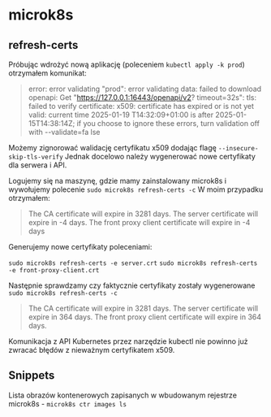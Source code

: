 # microk8s

## refresh-certs

Próbując wdrożyć nową aplikację (poleceniem `kubectl apply -k prod`) otrzymałem komunikat:

> error: error validating "prod": error validating data: failed to download openapi: Get "https://127.0.0.1:16443/openapi/v2?
timeout=32s": tls: failed to verify certificate: x509: certificate has expired or is not yet valid: current time 2025-01-19
T14:32:09+01:00 is after 2025-01-15T14:38:14Z; if you choose to ignore these errors, turn validation off with --validate=fa
lse

Możemy zignorować walidację certyfikatu x509 dodając flagę `--insecure-skip-tls-verify`
Jednak docelowo należy wygenerować nowe certyfikaty dla serwera i API.

Logujemy się na maszynę, gdzie mamy zainstalowany microk8s i wywołujemy polecenie `sudo microk8s refresh-certs -c`
W moim przypadku otrzymałem:

>The CA certificate will expire in 3281 days.
The server certificate will expire in -4 days.
The front proxy client certificate will expire in -4 days

Generujemy nowe certyfikaty poleceniami:

`sudo microk8s refresh-certs -e server.crt`
`sudo microk8s refresh-certs -e front-proxy-client.crt`


Następnie sprawdzamy czy faktycznie certyfikaty zostały wygenerowane `sudo microk8s refresh-certs -c`

> The CA certificate will expire in 3281 days.
The server certificate will expire in 364 days.
The front proxy client certificate will expire in 364 days.

Komunikacja z API Kubernetes przez narzędzie kubectl nie powinno już zwracać błędów z nieważnym certyfikatem x509.

## Snippets

Lista obrazów kontenerowych zapisanych w wbudowanym rejestrze microk8s - `microk8s ctr images ls`
